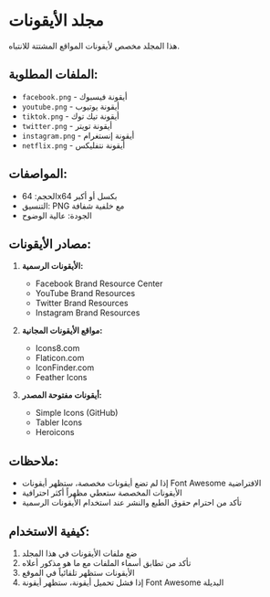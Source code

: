 # مجلد الأيقونات

هذا المجلد مخصص لأيقونات المواقع المشتتة للانتباه.

## الملفات المطلوبة:

- `facebook.png` - أيقونة فيسبوك
- `youtube.png` - أيقونة يوتيوب
- `tiktok.png` - أيقونة تيك توك
- `twitter.png` - أيقونة تويتر
- `instagram.png` - أيقونة إنستغرام
- `netflix.png` - أيقونة نتفليكس

## المواصفات:

- الحجم: 64x64 بكسل أو أكبر
- التنسيق: PNG مع خلفية شفافة
- الجودة: عالية الوضوح

## مصادر الأيقونات:

1. **الأيقونات الرسمية:**
   - Facebook Brand Resource Center
   - YouTube Brand Resources
   - Twitter Brand Resources
   - Instagram Brand Resources

2. **مواقع الأيقونات المجانية:**
   - Icons8.com
   - Flaticon.com
   - IconFinder.com
   - Feather Icons

3. **أيقونات مفتوحة المصدر:**
   - Simple Icons (GitHub)
   - Tabler Icons
   - Heroicons

## ملاحظات:

- إذا لم تضع أيقونات مخصصة، ستظهر أيقونات Font Awesome الافتراضية
- الأيقونات المخصصة ستعطي مظهراً أكثر احترافية
- تأكد من احترام حقوق الطبع والنشر عند استخدام الأيقونات الرسمية

## كيفية الاستخدام:

1. ضع ملفات الأيقونات في هذا المجلد
2. تأكد من تطابق أسماء الملفات مع ما هو مذكور أعلاه
3. الأيقونات ستظهر تلقائياً في الموقع
4. إذا فشل تحميل أيقونة، ستظهر أيقونة Font Awesome البديلة